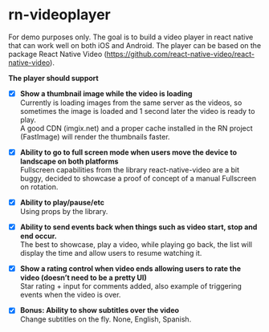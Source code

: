 # rn-videoplayer
For demo purposes only. The goal is to build a video player in react native that can work well on both iOS and Android. The player can be based on the package React Native Video (https://github.com/react-native-video/react-native-video).

**The player should support**

- [x]  **Show a thumbnail image while the video is loading**  
Currently is loading images from the same server as the videos, so sometimes the image is loaded and 1 second later the video is ready to play.  
A good CDN (imgix.net) and a proper cache installed in the RN project (FastImage) will render the thumbnails faster. 


- [x]  **Ability to go to full screen mode when users move the device to landscape on both platforms**  
Fullscreen capabilities from the library react-native-video are a bit buggy, decided to showcase a proof of concept of a manual Fullscreen on rotation.


- [x]  **Ability to play/pause/etc**  
Using props by the library.


- [x]  **Ability to send events back when things such as video start, stop and end occur.**  
The best to showcase, play a video, while playing go back, the list will display the time and allow users to resume watching it.


- [x]  **Show a rating control when video ends allowing users to rate the video (doesn’t need to be a pretty UI)**  
Star rating + input for comments added, also example of triggering events when the video is over.


- [x]  **Bonus: Ability to show subtitles over the video**  
Change subtitles on the fly. None, English, Spanish.
